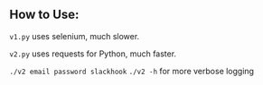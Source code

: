## How to Use: 

<code>v1.py</code> uses selenium, much slower.

<code>v2.py</code> uses requests for Python, much faster.



<code>./v2 email password slackhook</code>
<code>./v2 -h</code> for more verbose logging
